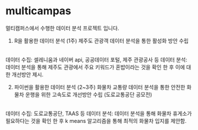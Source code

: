 # multicampas

멀티캠퍼스에서 수행한 데이터 분석 프로젝트 입니다.

1. R을 활용한 데이터 분석 (1주)
제주도 관광객 데이터 분석을 통한 활성화 방안 수립
<br/>
데이터 수집: 셀레니움과 네이버 api, 공공데이터 포털, 제주 관광공사 등
데이터 분석: 데이터 분석을 통해 제주도 관광에서 주요 키워드가 혼밥이라는 것을 확인 한 후 이에 대한 개선방안 제시.


2. 파이썬을 활용한 데이터 분석 (2~3주)
화물차 교통량 데이터 분석을 통한 안전한 화물차 운행을 위한 고속도로 개선방안 수립 (도로교통공단 공모전)
<br/>
데이터 수집: 도로교통공단, TAAS 등
데이터 분석: 데이터 분석을 통해 화물차 휴게소가 필요하다는 것을 확인 한 후 k means 알고리즘을 통해 최적의 화물차 입지를 제안함.
